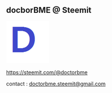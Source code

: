 ## docborBME @ Steemit

![profile1](prof2.png)

https://steemit.com/@doctorbme

contact : doctorbme.steemit@gmail.com
